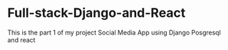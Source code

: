 # Full-stack-Django-and-React
This is the part 1 of my project Social Media App using Django Posgresql and react
